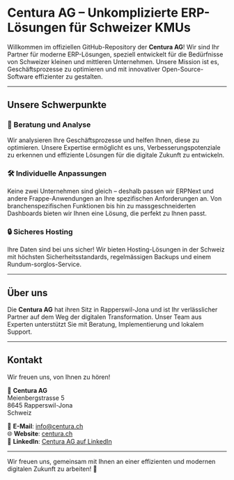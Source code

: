 # Centura AG – Unkomplizierte ERP-Lösungen für Schweizer KMUs

Willkommen im offiziellen GitHub-Repository der **Centura AG**! Wir sind Ihr Partner für moderne ERP-Lösungen, speziell entwickelt für die Bedürfnisse von Schweizer kleinen und mittleren Unternehmen. Unsere Mission ist es, Geschäftsprozesse zu optimieren und mit innovativer Open-Source-Software effizienter zu gestalten.

---

## Unsere Schwerpunkte

### 🌟 Beratung und Analyse
Wir analysieren Ihre Geschäftsprozesse und helfen Ihnen, diese zu optimieren. Unsere Expertise ermöglicht es uns, Verbesserungspotenziale zu erkennen und effiziente Lösungen für die digitale Zukunft zu entwickeln.

### 🛠 Individuelle Anpassungen
Keine zwei Unternehmen sind gleich – deshalb passen wir ERPNext und andere Frappe-Anwendungen an Ihre spezifischen Anforderungen an. Von branchenspezifischen Funktionen bis hin zu massgeschneiderten Dashboards bieten wir Ihnen eine Lösung, die perfekt zu Ihnen passt.

### 🔒 Sicheres Hosting
Ihre Daten sind bei uns sicher! Wir bieten Hosting-Lösungen in der Schweiz mit höchsten Sicherheitsstandards, regelmässigen Backups und einem Rundum-sorglos-Service.

---

## Über uns

Die **Centura AG** hat ihren Sitz in Rapperswil-Jona und ist Ihr verlässlicher Partner auf dem Weg der digitalen Transformation. Unser Team aus Experten unterstützt Sie mit Beratung, Implementierung und lokalem Support.

---

## Kontakt

Wir freuen uns, von Ihnen zu hören!  

📍 **Centura AG**  
Meienbergstrasse 5  
8645 Rapperswil-Jona  
Schweiz  

📧 **E-Mail**: info@centura.ch  
🌐 **Website**: [centura.ch](https://centura.ch)  
🔗 **LinkedIn**: [Centura AG auf LinkedIn](https://www.linkedin.com/company/104098945/) 

---

Wir freuen uns, gemeinsam mit Ihnen an einer effizienten und modernen digitalen Zukunft zu arbeiten! 🚀
